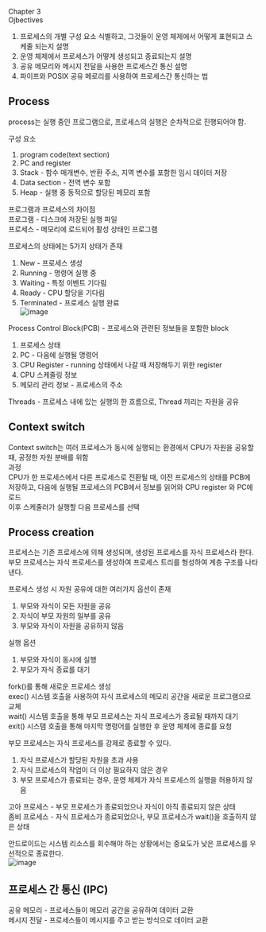 Chapter 3 <br/>
Ojbectives <br/>
1. 프로세스의 개별 구성 요소 식별하고, 그것들이 운영 체제에서 어떻게 표현되고 스케줄 되는지 설명 <br/>
2. 운영 체제에서 프로세스가 어떻게 생성되고 종료되는지 설명 <br/>
3. 공유 메모리와 메시지 전달을 사용한 프로세스간 통신 설명 <br/>
4. 파이프와 POSIX 공유 메로리를 사용하여 프로세스간 통신하는 법 <br/>

Process <br/>
-
process는 실행 중인 프로그램으로, 프로세스의 실행은 순차적으로 진행되어야 함. <br/>

구성 요소<br/>
1. program code(text section)<br/>
2. PC and register<br/>
3. Stack - 함수 매개변수, 반환 주소, 지역 변수를 포함한 임시 데이터 저장<br/>
4. Data section - 전역 변수 포함<br/>
5. Heap - 실행 중 동적으로 할당된 메모리 포함<br/>

프로그램과 프로세스의 차이점<br/>
프로그램 - 디스크에 저장된 실행 파일<br/>
프로세스 - 메모리에 로드되어 활성 상태인 프로그램<br/>

프로세스의 상태에는 5가지 상태가 존재<br/>
1. New - 프로세스 생성<br/>
2. Running - 명령어 실행 중<br/>
3. Waiting - 특정 이벤트 기다림<br/>
4. Ready - CPU 할당을 기다림<br/>
5. Terminated - 프로세스 실행 완료<br/>
![image](https://github.com/purekm/Today-I-Learned/assets/90774046/25892340-8ecc-47cc-85bc-a4dbc459efdf)<br/>

Process Control Block(PCB) - 프로세스와 관련된 정보들을 포함한 block <br/>
1. 프로세스 상태<br/>
2. PC - 다음에 실행될 명령어 <br/>
3. CPU Register - running 상태에서 나갈 때 저장해두기 위한 register<br/>
4. CPU 스케줄링 정보<br/>
5. 메모리 관리 정보 - 프로세스의 주소<br/>

Threads - 프로세스 내에 있는 실행의 한 흐름으로, Thread 끼리는 자원을 공유<br/>

Context switch<br/>
-
Context switch는 여러 프로세스가 동시에 실행되는 환경에서 CPU가 자원을 공유할 때, 공정한 자원 분배를 위함<br/>
과정<br/>
CPU가 한 프로세스에서 다른 프로세스로 전환될 때, 이전 프로세스의 상태를 PCB에 저장하고, 다음에 실행될 프로세스의 PCB에서 정보를 읽어와 CPU register 와 PC에 로드 <br/>
이후 스케줄러가 실행할 다음 프로세스를 선택<br/>

Process creation<br/>
-
프로세스는 기존 프로세스에 의해 생성되며, 생성된 프로세스를 자식 프로세스라 한다.<br/>
부모 프로세스는 자식 프로세스를 생성하여 프로세스 트리를 형성하여 계층 구조를 나타낸다.<br/>

프로세스 생성 시 자원 공유에 대한 여러가지 옵션이 존재<br/>
1. 부모와 자식이 모든 자원을 공유<br/>
2. 자식이 부모 자원의 일부를 공유<br/>
3. 부모와 자식이 자원을 공유하지 않음<br/>

실행 옵션<br/>
1. 부모와 자식이 동시에 실행<br/>
2. 부모가 자식 종료를 대기<br/>

fork()를 통해 새로운 프로세스 생성<br/>
exec() 시스템 호출을 사용하여 자식 프로세스의 메모리 공간을 새로운 프로그램으로 교체<br/>
wait() 시스템 호출을 통해 부모 프로세스는 자식 프로세스가 종료될 때까지 대기 <br/>
exit() 시스템 호출을 통해 마지막 명령어를 실행한 후 운영 체제에 종료를 요청<br/>

부모 프로세스는 자식 프로세스를 강제로 종료할 수 있다.<br/>
1. 자식 프로세스가 할당된 자원을 초과 사용<br/>
2. 자식 프로세스의 작업이 더 이상 필요하지 않은 경우<br/>
3. 부모 프로세스가 종료되는 경우, 운영 체제가 자식 프로세스의 실행을 허용하지 않음<br/>

고아 프로세스 - 부모 프로세스가 종료되었으나 자식이 아직 종료되지 않은 상태<br/>
좀비 프로세스 - 자식 프로세스가 종료되었으나, 부모 프로세스가 wait()을 호출하지 않은 상태<br/>

안드로이드는 시스템 리소스를 회수해야 하는 상황에서는 중요도가 낮은 프로세스를 우선적으로 종료한다.<br/>
![image](https://github.com/purekm/Today-I-Learned/assets/90774046/2b81eacb-2af3-40fa-8631-60144c71fcbe)<br/>

프로세스 간 통신 (IPC)<br/>
-
공유 메모리 - 프로세스들이 메모리 공간을 공유하여 데이터 교환<br/>
메시지 전달 - 프로세스들이 메시지를 주고 받는 방식으로 데이터 교환<br/>

   

